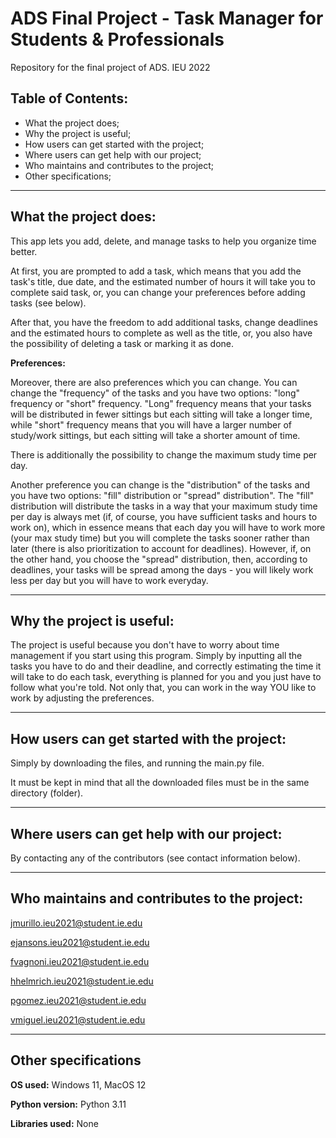 # ADS Final Project - Task Manager for Students & Professionals
Repository for the final project of ADS. IEU 2022

## Table of Contents:
 - What the project does;
 - Why the project is useful;
 - How users can get started with the project;
 - Where users can get help with our project;
 - Who maintains and contributes to the project;
 - Other specifications;


------------------------------------------------------------


## What the project does:


This app lets you add, delete, and manage tasks to help you organize time better.

At first, you are prompted to add a task, which means that you add the task's title, due date, and the estimated number of hours it will take you to complete said task, or, you can change your preferences before adding tasks (see below).

After that, you have the freedom to add additional tasks, change deadlines and the estimated hours to complete as well as the title, or, you also have the possibility of deleting a task or marking it as done.



**Preferences:**


Moreover, there are also preferences which you can change. You can change the "frequency" of the tasks and you have two options: "long" frequency or "short" frequency. "Long" frequency means that your tasks will be distributed in fewer sittings but each sitting will take a longer time, while "short" frequency means that you will have a larger number of study/work sittings, but each sitting will take a shorter amount of time.

There is additionally the possibility to change the maximum study time per day.

Another preference you can change is the "distribution" of the tasks and you have two options: "fill" distribution or "spread" distribution". The "fill" distribution will distribute the tasks in a way that your maximum study time per day is always met (if, of course, you have sufficient tasks and hours to work on), which in essence means that each day you will have to work more (your max study time) but you will complete the tasks sooner rather than later (there is also prioritization to account for deadlines). However, if, on the other hand, you choose the "spread" distribution, then, according to deadlines, your tasks will be spread among the days - you will likely work less per day but you will have to work everyday. 


-----------------------------------------------------------


## Why the project is useful:


The project is useful because you don't have to worry about time management if you start using this program. Simply by inputting all the tasks you have to do and their deadline, and correctly estimating the time it will take to do each task, everything is planned for you and you just have to follow what you're told. Not only that, you can work in the way YOU like to work by adjusting the preferences.


-----------------------------------------------------------


## How users can get started with the project:


Simply by downloading the files, and running the main.py file.

It must be kept in mind that all the downloaded files must be in the same directory (folder).


----------------------------------------------------------


## Where users can get help with our project:


By contacting any of the contributors (see contact information below).


----------------------------------------------------------


## Who maintains and contributes to the project:


jmurillo.ieu2021@student.ie.edu

ejansons.ieu2021@student.ie.edu

fvagnoni.ieu2021@student.ie.edu

hhelmrich.ieu2021@student.ie.edu

pgomez.ieu2021@student.ie.edu

vmiguel.ieu2021@student.ie.edu


----------------------------------------------------------


## Other specifications

**OS used:** Windows 11, MacOS 12

**Python version:** Python 3.11

**Libraries used:** None

